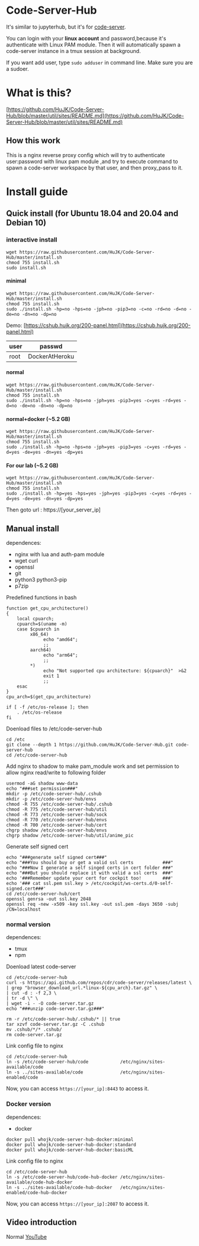 # Code-Server-Hub
It's similar to jupyterhub, but it's for [code-server](https://github.com/cdr/code-server).

You can login with your **linux account** and password,because it's authenticate with Linux PAM module. 
Then it will automatically spawn a code-server instance in a tmux session at background.

If you want add user, type ```sudo adduser``` in command line. Make sure you are a sudoer.

# What is this?
[https://github.com/HuJK/Code-Server-Hub/blob/master/util/sites/README.md](https://github.com/HuJK/Code-Server-Hub/blob/master/util/sites/README.md)

## How this work
This is a nginx reverse proxy config which will try to authenticate user:password with linux pam module ,and try to execute command to spawn a code-server workspace by that user, and then proxy_pass to it.

# Install guide

## Quick install (for Ubuntu 18.04 and 20.04 and Debian 10)

### interactive install
```
wget https://raw.githubusercontent.com/HuJK/Code-Server-Hub/master/install.sh
chmod 755 install.sh 
sudo install.sh
```


#### minimal
```
wget https://raw.githubusercontent.com/HuJK/Code-Server-Hub/master/install.sh
chmod 755 install.sh 
sudo ./install.sh -hp=no -hps=no -jph=no -pip3=no -c=no -rd=no -d=no -de=no -dn=no -dp=no
```

Demo:
[https://cshub.hujk.org/200-panel.html](https://cshub.hujk.org/200-panel.html) 

user|passwd
----|---------------
root|DockerAtHeroku

#### normal
```
wget https://raw.githubusercontent.com/HuJK/Code-Server-Hub/master/install.sh
chmod 755 install.sh 
sudo ./install.sh -hp=no -hps=no -jph=yes -pip3=yes -c=yes -rd=yes -d=no -de=no -dn=no -dp=no
```

#### normal+docker (~5.2 GB)

```
wget https://raw.githubusercontent.com/HuJK/Code-Server-Hub/master/install.sh
chmod 755 install.sh 
sudo ./install.sh -hp=no -hps=no -jph=yes -pip3=yes -c=yes -rd=yes -d=yes -de=yes -dn=yes -dp=yes
```

#### For our lab (~5.2 GB)
```
wget https://raw.githubusercontent.com/HuJK/Code-Server-Hub/master/install.sh
chmod 755 install.sh 
sudo ./install.sh -hp=yes -hps=yes -jph=yes -pip3=yes -c=yes -rd=yes -d=yes -de=yes -dn=yes -dp=yes
```

Then goto url : https://\[your_server_ip\]

## Manual install
dependences:

* nginx with lua and auth-pam module
* wget curl
* openssl
* git
* python3 python3-pip
* p7zip

Predefined functions in bash
```
function get_cpu_architecture()
{
    local cpuarch;
    cpuarch=$(uname -m)
    case $cpuarch in
         x86_64)
              echo "amd64";
              ;;
         aarch64)
              echo "arm64";
              ;;
         *)
              echo "Not supported cpu architecture: ${cpuarch}"  >&2
              exit 1
              ;;
    esac
}
cpu_arch=$(get_cpu_architecture)

if [ -f /etc/os-release ]; then
    . /etc/os-release
fi
```

Doenload files to /etc/code-server-hub
```
cd /etc
git clone --depth 1 https://github.com/HuJK/Code-Server-Hub.git code-server-hub
cd /etc/code-server-hub
```

Add nginx to shadow to make pam_module work and set permission to allow nginx read/write to following folder
```
usermod -aG shadow www-data
echo "###set permission###"
mkdir -p /etc/code-server-hub/.cshub
mkdir -p /etc/code-server-hub/envs
chmod -R 755 /etc/code-server-hub/.cshub
chmod -R 775 /etc/code-server-hub/util
chmod -R 773 /etc/code-server-hub/sock
chmod -R 770 /etc/code-server-hub/envs
chmod -R 700 /etc/code-server-hub/cert
chgrp shadow /etc/code-server-hub/envs
chgrp shadow /etc/code-server-hub/util/anime_pic
```

Generate self signed cert
```
echo "###generate self signed cert###"
echo "###You should buy or get a valid ssl certs           ###"
echo "###Now I generate a self singed certs in cert folder ###"
echo "###But you should replace it with valid a ssl certs  ###"
echo '###Remember update your cert for cockpit too!        ###'
echo '### cat ssl.pem ssl.key > /etc/cockpit/ws-certs.d/0-self-signed.cert###'
cd /etc/code-server-hub/cert
openssl genrsa -out ssl.key 2048
openssl req -new -x509 -key ssl.key -out ssl.pem -days 3650 -subj /CN=localhost
```

### normal version
dependences:
* tmux
* npm

Doenload latest code-server
```
cd /etc/code-server-hub
curl -s https://api.github.com/repos/cdr/code-server/releases/latest \
| grep "browser_download_url.*linux-${cpu_arch}.tar.gz" \
| cut -d : -f 2,3 \
| tr -d \" \
| wget -i - -O code-server.tar.gz
echo "###unzip code-server.tar.gz###"

rm -r /etc/code-server-hub/.cshub/* || true
tar xzvf code-server.tar.gz -C .cshub
mv .cshub/*/* .cshub/
rm code-server.tar.gz
```

Link config file to nginx
```
cd /etc/code-server-hub
ln -s /etc/code-server-hub/code            /etc/nginx/sites-available/code
ln -s ../sites-available/code              /etc/nginx/sites-enabled/code
```

Now, you can access ```https://[your_ip]:8443``` to access it.

### Docker version
dependences:
* docker

```
docker pull whojk/code-server-hub-docker:minimal
docker pull whojk/code-server-hub-docker:standard
docker pull whojk/code-server-hub-docker:basicML
```

Link config file to nginx
```
cd /etc/code-server-hub
ln -s /etc/code-server-hub/code-hub-docker /etc/nginx/sites-available/code-hub-docker
ln -s ../sites-available/code-hub-docker   /etc/nginx/sites-enabled/code-hub-docker
```

Now, you can access ```https://[your_ip]:2087``` to access it.

## Video introduction

Normal [YouTube](https://www.youtube.com/watch?v=d66OmV22UFI)

